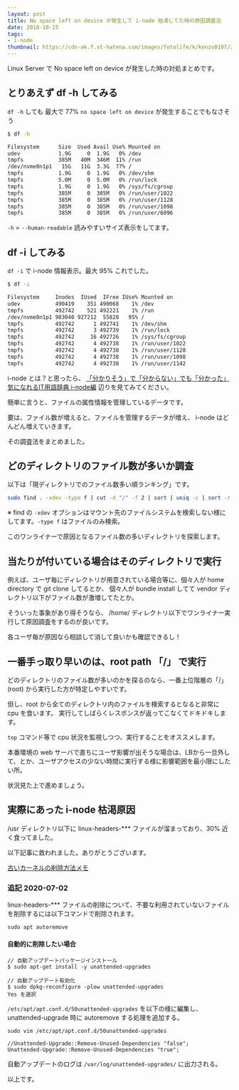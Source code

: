 ```yaml
---
layout: post
title: No space left on device が発生して i-node 枯渇してた時の原因調査法
date: 2018-10-15
tags:
- i-node
thumbnail: https://cdn-ak.f.st-hatena.com/images/fotolife/k/kenzo0107/20181015/20181015001102.jpg
---
```


Linux Server で No space left on device が発生した時の対処まとめです。

<!-- more -->

## とりあえず df -h してみる

`df -h` しても 最大で 77%
`no space left on device` が発生することでもなさそう

```sh
$ df -h

Filesystem      Size  Used Avail Use% Mounted on
udev            1.9G     0  1.9G   0% /dev
tmpfs           385M   40M  346M  11% /run
/dev/nvme0n1p1   15G   11G  3.3G  77% /
tmpfs           1.9G     0  1.9G   0% /dev/shm
tmpfs           5.0M     0  5.0M   0% /run/lock
tmpfs           1.9G     0  1.9G   0% /sys/fs/cgroup
tmpfs           385M     0  385M   0% /run/user/1022
tmpfs           385M     0  385M   0% /run/user/1128
tmpfs           385M     0  385M   0% /run/user/1098
tmpfs           385M     0  385M   0% /run/user/6096
```

`-h` = `--human-readable` 読みやすいサイズ表示をしてます。

## df -i してみる

`df -i` で i-node 情報表示。最大 95%
これでした。

```sh
$ df -i

Filesystem     Inodes  IUsed  IFree IUse% Mounted on
udev           490419    351 490068    1% /dev
tmpfs          492742    521 492221    1% /run
/dev/nvme0n1p1 983040 927212  55828   95% /
tmpfs          492742      1 492741    1% /dev/shm
tmpfs          492742      3 492739    1% /run/lock
tmpfs          492742     16 492726    1% /sys/fs/cgroup
tmpfs          492742      4 492738    1% /run/user/1022
tmpfs          492742      4 492738    1% /run/user/1128
tmpfs          492742      4 492738    1% /run/user/1098
tmpfs          492742      4 492738    1% /run/user/1142
```

i-node とは？と思ったら、 [「分かりそう」で「分からない」でも「分かった」気になれるIT用語辞典 i-node編](https://wa3.i-3-i.info/word14802.html) 辺りを見てみてください。

簡単に言うと、ファイルの属性情報を管理しているデータです。

要は、ファイル数が増えると、ファイルを管理するデータが増え、 i-node はどんどん増えていきます。

その調査法をまとめました。

## どのディレクトリのファイル数が多いか調査

以下は「現ディレクトリでのファイル数多い順ランキング」です。

```sh
sudo find . -xdev -type f | cut -d "/" -f 2 | sort | uniq -c | sort -r
```

※ find の `-xdev` オプションはマウント先のファイルシステムを検索しない様にしてます。`-type f` はファイルのみ検索。

このワンライナーで原因となるファイル数の多いディレクトリを探索します。

## 当たりが付いている場合はそのディレクトリで実行

例えば、ユーザ毎にディレクトリが用意されている場合等に、個々人が home directory で git clone してるとか、
個々人が bundle install してて vendor ディレクトリ以下がファイル数が激増してたとか。

そういった事象があり得そうなら、 /home/ ディレクトリ以下でワンライナー実行して原因調査をするのが良いです。

各ユーザ毎が原因なら相談して消して良いかも確認できるし！

## 一番手っ取り早いのは、root path 「/」 で実行

どのディレクトリのファイル数が多いのかを探るのなら、一番上位階層の「/」(root) から実行した方が特定しやすいです。

但し、root から全てのディレクトリ内のファイルを検索するとなると非常に cpu を食います。
実行してしばらくレスポンスが返ってこなくてドキドキします。

`top` コマンド等で cpu 状況を監視しつつ、実行することをオススメします。

本番環境の web サーバで直ちにユーザ影響が出そうな場合は、LBから一旦外して、とか、ユーザアクセスの少ない時間に実行する様に影響範囲を最小限にしたい所。

状況見た上で進めましょう。

## 実際にあった i-node 枯渇原因

/usr ディレクトリ以下に linux-headers-*** ファイルが溜まっており、30% 近く食ってました。

以下記事に救われました。ありがとうございます。

[古いカーネルの削除方法メモ](https://qiita.com/ytkumasan/items/d6cc70f151f130d58e9b)

### 追記 2020-07-02

linux-headers-*** ファイルの削除について、不要な利用されていないファイルを削除するには以下コマンドで削除されます。

```
sudo apt autoremove
```

#### 自動的に削除したい場合

```
// 自動アップデートパッケージインストール
$ sudo apt-get install -y unattended-upgrades

// 自動アップデート有効化
$ sudo dpkg-reconfigure -plow unattended-upgrades
Yes を選択
```

`/etc/apt/apt.conf.d/50unattended-upgrades` を以下の様に編集し、 unattended-upgrade 時に autoremove する処理を追加する。

```
sudo vim /etc/apt/apt.conf.d/50unattended-upgrades
```

```
//Unattended-Upgrade::Remove-Unused-Dependencies "false";
Unattended-Upgrade::Remove-Unused-Dependencies "true";
```

自動アップデートのログは `/var/log/unattended-upgrades/` に出力される。

以上です。
